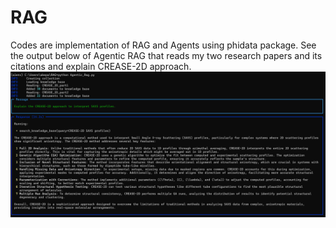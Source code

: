 # RAG
Codes are implementation of RAG and Agents using phidata package. See the output below of Agentic RAG that reads my two research papers and its citations and explain CREASE-2D approach. 
![CREASE-2D](https://github.com/sri-vishnu-001/RAG/blob/main/Agentic_Rag_output.png)

